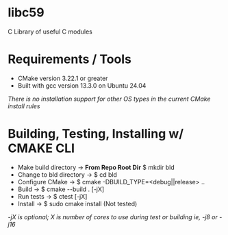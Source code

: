 # libc59
C Library of useful C modules

# Requirements / Tools
- CMake version 3.22.1 or greater
- Built with gcc version 13.3.0 on Ubuntu 24.04

*There is no installation support for other OS types in the current CMake install rules*

# Building, Testing, Installing w/ CMAKE CLI
- Make build directory -> **From Repo Root Dir** $ mkdir bld
- Change to bld directory -> $ cd bld
- Configure CMake -> $ cmake -DBUILD_TYPE=<debug||release>  .. 
- Build -> $ cmake --build . [-jX]
- Run tests -> $ ctest [-jX]
- Install -> $ sudo cmake install (Not tested)

*-jX is optional; X is number of cores to use during test or building ie, -j8 or -j16*
